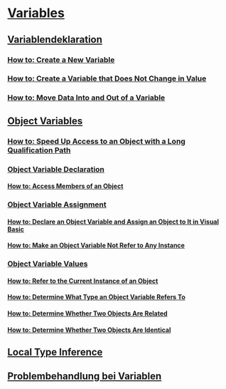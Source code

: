 # [Variables](index.md)
## [Variablendeklaration](variable-declaration.md)
### [How to: Create a New Variable](how-to-create-a-new-variable.md)
### [How to: Create a Variable that Does Not Change in Value](how-to-create-a-variable-that-does-not-change-in-value.md)
### [How to: Move Data Into and Out of a Variable](how-to-move-data-into-and-out-of-a-variable.md)
## [Object Variables](object-variables.md)
### [How to: Speed Up Access to an Object with a Long Qualification Path](how-to-speed-up-access-to-an-object-with-a-long-qualification-path.md)
### [Object Variable Declaration](object-variable-declaration.md)
#### [How to: Access Members of an Object](how-to-access-members-of-an-object.md)
### [Object Variable Assignment](object-variable-assignment.md)
#### [How to: Declare an Object Variable and Assign an Object to It in Visual Basic](how-to-declare-an-object-variable-and-assign-an-object-to-it.md)
#### [How to: Make an Object Variable Not Refer to Any Instance](how-to-make-an-object-variable-not-refer-to-any-instance.md)
### [Object Variable Values](object-variable-values.md)
#### [How to: Refer to the Current Instance of an Object](how-to-refer-to-the-current-instance-of-an-object.md)
#### [How to: Determine What Type an Object Variable Refers To](how-to-determine-what-type-an-object-variable-refers-to.md)
#### [How to: Determine Whether Two Objects Are Related](how-to-determine-whether-two-objects-are-related.md)
#### [How to: Determine Whether Two Objects Are Identical](how-to-determine-whether-two-objects-are-identical.md)
## [Local Type Inference](local-type-inference.md)
## [Problembehandlung bei Variablen](troubleshooting-variables.md)
